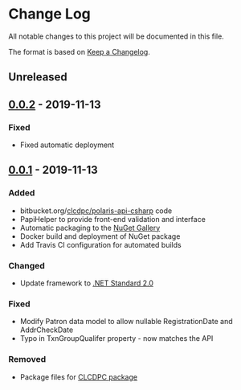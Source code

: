 # Change Log
All notable changes to this project will be documented in this file.

The format is based on [Keep a Changelog](http://keepachangelog.com/).

## Unreleased

## [0.0.2] - 2019-11-13
### Fixed
- Fixed automatic deployment

## [0.0.1] - 2019-11-13
### Added
- bitbucket.org/[clcdpc/polaris-api-csharp](https://bitbucket.org/clcdpc/polaris-api-csharp/src/master/) code
- PapiHelper to provide front-end validation and interface
- Automatic packaging to the [NuGet Gallery](https://www.nuget.org/packages/PolarisILSKit/)
- Docker build and deployment of NuGet package
- Add Travis CI configuration for automated builds

### Changed
- Update framework to [.NET Standard 2.0](https://github.com/dotnet/standard/blob/master/docs/versions/netstandard2.0.md)

### Fixed
- Modify Patron data model to allow nullable RegistrationDate and AddrCheckDate
- Typo in TxnGroupQualifer property - now matches the API

### Removed
- Package files for [CLCDPC package](https://www.nuget.org/packages/PolarisApiLibrary/) 

[0.0.2]: https://github.com/mcld/PolarisILSKit/releases/v0.0.2
[0.0.1]: https://github.com/mcld/PolarisILSKit/releases/v0.0.1
